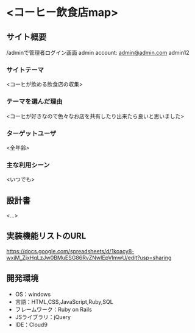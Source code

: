 # <コーヒー飲食店map>

## サイト概要
/adminで管理者ログイン画面
admin account: admin@admin.com
               admin12

### サイトテーマ
<コーヒが飲める飲食店の収集>

### テーマを選んだ理由
<コーヒが好きなので色々なお店を共有したり出来たら良いと思いました>

### ターゲットユーザ
<全年齢>

### 主な利用シーン
<いつでも>

## 設計書
<...>

## 実装機能リストのURL
https://docs.google.com/spreadsheets/d/1koacy8-wxjM_ZjxHqLzJw0BMuESG86RvZNwIEpVlmwU/edit?usp=sharing

## 開発環境
- OS：windows
- 言語：HTML,CSS,JavaScript,Ruby,SQL
- フレームワーク：Ruby on Rails
- JSライブラリ：jQuery
- IDE：Cloud9




